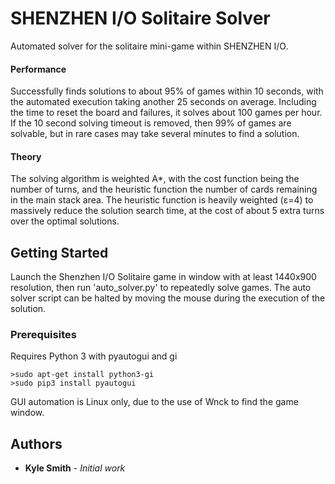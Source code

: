 # SHENZHEN I/O Solitaire Solver

Automated solver for the solitaire mini-game within SHENZHEN I/O.

#### Performance

Successfully finds solutions to about 95% of games within 10 seconds, with the automated execution taking another 25 seconds on average. Including the time to reset the board and failures, it solves about 100 games per hour. If the 10 second solving timeout is removed, then 99% of games are solvable, but in rare cases may take several minutes to find a solution.

#### Theory
The solving algorithm is weighted A*, with the cost function being the number of turns, and the heuristic function the number of cards remaining in the main stack area. The heuristic function is heavily weighted (ε=4) to massively reduce the solution search time, at the cost of about 5 extra turns over the optimal solutions.

## Getting Started

Launch the Shenzhen I/O Solitaire game in window with at least 1440x900 resolution, then run 'auto_solver.py' to repeatedly solve games.
The auto solver script can be halted by moving the mouse during the execution of the solution.

### Prerequisites

Requires Python 3 with pyautogui and gi

```
>sudo apt-get install python3-gi
>sudo pip3 install pyautogui
```

GUI automation is Linux only, due to the use of Wnck to find the game window.

## Authors

* **Kyle Smith** - *Initial work*

